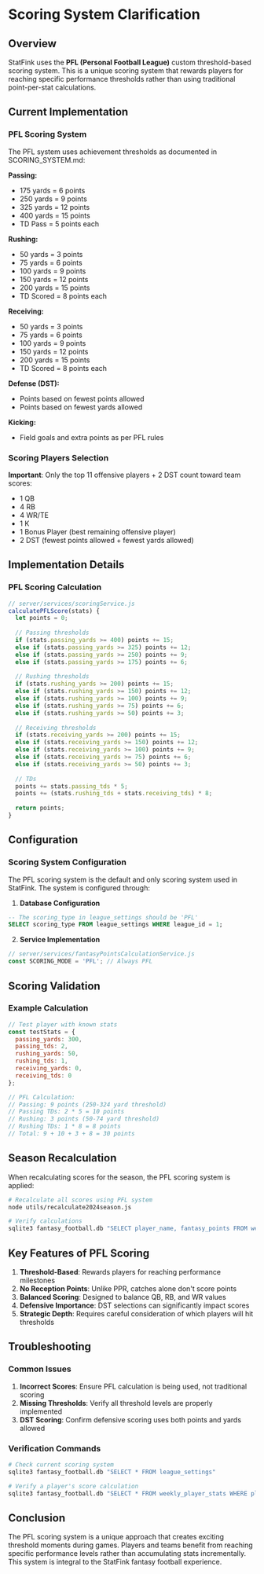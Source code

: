 # Scoring System Clarification

## Overview

StatFink uses the **PFL (Personal Football League)** custom threshold-based scoring system. This is a unique scoring system that rewards players for reaching specific performance thresholds rather than using traditional point-per-stat calculations.

## Current Implementation

### PFL Scoring System
The PFL system uses achievement thresholds as documented in SCORING_SYSTEM.md:

**Passing:**
- 175 yards = 6 points
- 250 yards = 9 points  
- 325 yards = 12 points
- 400 yards = 15 points
- TD Pass = 5 points each

**Rushing:**
- 50 yards = 3 points
- 75 yards = 6 points
- 100 yards = 9 points
- 150 yards = 12 points
- 200 yards = 15 points
- TD Scored = 8 points each

**Receiving:**
- 50 yards = 3 points
- 75 yards = 6 points
- 100 yards = 9 points
- 150 yards = 12 points
- 200 yards = 15 points
- TD Scored = 8 points each

**Defense (DST):**
- Points based on fewest points allowed
- Points based on fewest yards allowed

**Kicking:**
- Field goals and extra points as per PFL rules

### Scoring Players Selection
**Important**: Only the top 11 offensive players + 2 DST count toward team scores:
- 1 QB
- 4 RB
- 4 WR/TE
- 1 K
- 1 Bonus Player (best remaining offensive player)
- 2 DST (fewest points allowed + fewest yards allowed)

## Implementation Details

### PFL Scoring Calculation
```javascript
// server/services/scoringService.js
calculatePFLScore(stats) {
  let points = 0;
  
  // Passing thresholds
  if (stats.passing_yards >= 400) points += 15;
  else if (stats.passing_yards >= 325) points += 12;
  else if (stats.passing_yards >= 250) points += 9;
  else if (stats.passing_yards >= 175) points += 6;
  
  // Rushing thresholds
  if (stats.rushing_yards >= 200) points += 15;
  else if (stats.rushing_yards >= 150) points += 12;
  else if (stats.rushing_yards >= 100) points += 9;
  else if (stats.rushing_yards >= 75) points += 6;
  else if (stats.rushing_yards >= 50) points += 3;
  
  // Receiving thresholds
  if (stats.receiving_yards >= 200) points += 15;
  else if (stats.receiving_yards >= 150) points += 12;
  else if (stats.receiving_yards >= 100) points += 9;
  else if (stats.receiving_yards >= 75) points += 6;
  else if (stats.receiving_yards >= 50) points += 3;
  
  // TDs
  points += stats.passing_tds * 5;
  points += (stats.rushing_tds + stats.receiving_tds) * 8;
  
  return points;
}
```

## Configuration

### Scoring System Configuration

The PFL scoring system is the default and only scoring system used in StatFink. The system is configured through:

1. **Database Configuration**
```sql
-- The scoring_type in league_settings should be 'PFL'
SELECT scoring_type FROM league_settings WHERE league_id = 1;
```

2. **Service Implementation**
```javascript
// server/services/fantasyPointsCalculationService.js
const SCORING_MODE = 'PFL'; // Always PFL
```

## Scoring Validation

### Example Calculation
```javascript
// Test player with known stats
const testStats = {
  passing_yards: 300,
  passing_tds: 2,
  rushing_yards: 50,
  rushing_tds: 1,
  receiving_yards: 0,
  receiving_tds: 0
};

// PFL Calculation:
// Passing: 9 points (250-324 yard threshold)
// Passing TDs: 2 * 5 = 10 points
// Rushing: 3 points (50-74 yard threshold)
// Rushing TDs: 1 * 8 = 8 points
// Total: 9 + 10 + 3 + 8 = 30 points
```

## Season Recalculation

When recalculating scores for the season, the PFL scoring system is applied:

```bash
# Recalculate all scores using PFL system
node utils/recalculate2024season.js

# Verify calculations
sqlite3 fantasy_football.db "SELECT player_name, fantasy_points FROM weekly_player_stats WHERE week = 1 AND season = 2024 ORDER BY fantasy_points DESC LIMIT 10"
```

## Key Features of PFL Scoring

1. **Threshold-Based**: Rewards players for reaching performance milestones
2. **No Reception Points**: Unlike PPR, catches alone don't score points
3. **Balanced Scoring**: Designed to balance QB, RB, and WR values
4. **Defensive Importance**: DST selections can significantly impact scores
5. **Strategic Depth**: Requires careful consideration of which players will hit thresholds

## Troubleshooting

### Common Issues

1. **Incorrect Scores**: Ensure PFL calculation is being used, not traditional scoring
2. **Missing Thresholds**: Verify all threshold levels are properly implemented
3. **DST Scoring**: Confirm defensive scoring uses both points and yards allowed

### Verification Commands
```bash
# Check current scoring system
sqlite3 fantasy_football.db "SELECT * FROM league_settings"

# Verify a player's score calculation
sqlite3 fantasy_football.db "SELECT * FROM weekly_player_stats WHERE player_id = 'PLAYER_ID' AND week = 1"
```

## Conclusion

The PFL scoring system is a unique approach that creates exciting threshold moments during games. Players and teams benefit from reaching specific performance levels rather than accumulating stats incrementally. This system is integral to the StatFink fantasy football experience.